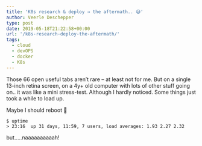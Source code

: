 ```yaml
---
title: 'K8s research & deploy → the aftermath.. 😅'
author: Veerle Deschepper
type: post
date: 2019-05-18T21:22:58+00:00
url: '/k8s-research-deploy-the-aftermath/'
tags:
  - cloud
  - devOPS
  - docker
  - K8s
---
```


<content-image wide src="/img/screenshot-open-tabs.png" alt="screenshot of 66 open tabs"></content-image>

Those 66 open useful tabs aren&#8217;t rare &#8211; at least not for me. But on a single 13-inch retina screen, on a 4y+ old computer with lots of other stuff going on.. it was like a mini stress-test. Although I hardly noticed. Some things just took a while to load up.

Maybe I should reboot 🤔

```console
$ uptime
> 23:16  up 31 days, 11:59, 7 users, load averages: 1.93 2.27 2.32
```

but&#8230;..naaaaaaaaaah!
